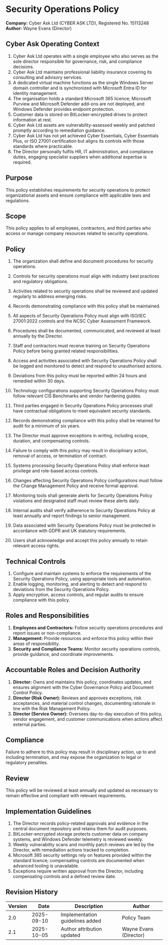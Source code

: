 # Security Operations Policy

**Company:** Cyber Ask Ltd (CYBER ASK LTD), Registered No. 15113248  
**Author:** Wayne Evans (Director)

## Cyber Ask Operating Context

1. Cyber Ask Ltd operates with a single employee who also serves as the sole director responsible for governance, risk, and compliance decisions.
2. Cyber Ask Ltd maintains professional liability insurance covering its consulting and advisory services.
3. A dedicated virtual machine functions as the single Windows Server domain controller and is synchronized with Microsoft Entra ID for identity management.
4. The organisation holds a standard Microsoft 365 licence; Microsoft Purview and Microsoft Defender add-ons are not deployed, and Windows Defender provides endpoint protection.
5. Customer data is stored on BitLocker-encrypted drives to protect information at rest.
6. Cyber Ask Ltd assets are vulnerability-assessed weekly and patched promptly according to remediation guidance.
7. Cyber Ask Ltd has not yet achieved Cyber Essentials, Cyber Essentials Plus, or ISO 27001 certification but aligns its controls with those standards where practicable.
8. The Director personally fulfils HR, IT administration, and compliance duties, engaging specialist suppliers when additional expertise is required.



## Purpose

This policy establishes requirements for security operations to protect organizational assets and ensure compliance with applicable laws and regulations.

## Scope

This policy applies to all employees, contractors, and third parties who access or manage company resources related to security operations.

## Policy
1. The organization shall define and document procedures for security operations.
2. Controls for security operations must align with industry best practices and regulatory obligations.
3. Activities related to security operations shall be reviewed and updated regularly to address emerging risks.
4. Records demonstrating compliance with this policy shall be maintained.

1. All aspects of Security Operations Policy must align with ISO/IEC 27001:2022 controls and the NCSC Cyber Assessment Framework.
2. Procedures shall be documented, communicated, and reviewed at least annually by the Director.
3. Staff and contractors must receive training on Security Operations Policy before being granted related responsibilities.
4. Access and activities associated with Security Operations Policy shall be logged and monitored to detect and respond to unauthorised actions.
5. Deviations from this policy must be reported within 24 hours and remedied within 30 days.
6. Technology configurations supporting Security Operations Policy must follow relevant CIS Benchmarks and vendor hardening guides.
7. Third parties engaged in Security Operations Policy processes shall have contractual obligations to meet equivalent security standards.
8. Records demonstrating compliance with this policy shall be retained for audit for a minimum of six years.
9. The Director must approve exceptions in writing, including scope, duration, and compensating controls.
10. Failure to comply with this policy may result in disciplinary action, removal of access, or termination of contract.

1. Systems processing Security Operations Policy shall enforce least privilege and role-based access controls.
2. Changes affecting Security Operations Policy configurations must follow the Change Management Policy and receive formal approval.
3. Monitoring tools shall generate alerts for Security Operations Policy violations and designated staff must review these alerts daily.
4. Internal audits shall verify adherence to Security Operations Policy at least annually and report findings to senior management.
5. Data associated with Security Operations Policy must be protected in accordance with GDPR and UK statutory requirements.
6. Users shall acknowledge and accept this policy annually to retain relevant access rights.

## Technical Controls

1. Configure and maintain systems to enforce the requirements of the Security Operations Policy, using appropriate tools and automation.
2. Enable logging, monitoring, and alerting to detect and respond to deviations from the Security Operations Policy.
3. Apply encryption, access controls, and regular audits to ensure compliance with this policy.

## Roles and Responsibilities

1. **Employees and Contractors:** Follow security operations procedures and report issues or non-compliance.
2. **Management:** Provide resources and enforce this policy within their areas of responsibility.
3. **Security and Compliance Teams:** Monitor security operations controls, provide guidance, and coordinate improvements.

## Accountable Roles and Decision Authority

1. **Director:** Owns and maintains this policy, coordinates updates, and ensures alignment with the Cyber Governance Policy and Document Control Policy.
2. **Director (Risk Owner):** Reviews and approves exceptions, risk acceptances, and material control changes, documenting rationale in line with the Risk Management Policy.
3. **Director (Service Owner):** Oversees day-to-day execution of this policy, vendor engagement, and customer communications when actions affect external parties.


## Compliance

Failure to adhere to this policy may result in disciplinary action, up to and including termination, and may expose the organization to legal or regulatory penalties.

## Review

This policy will be reviewed at least annually and updated as necessary to remain effective and compliant with relevant requirements.

## Implementation Guidelines
1. The Director records policy-related approvals and evidence in the central document repository and retains them for audit purposes.
2. BitLocker-encrypted storage protects customer data on company systems, and Windows Defender telemetry is reviewed weekly.
3. Weekly vulnerability scans and monthly patch reviews are led by the Director, with remediation actions tracked to completion.
4. Microsoft 365 security settings rely on features provided within the standard licence; compensating controls are documented when advanced tooling is unavailable.
5. Exceptions require written approval from the Director, including compensating controls and a defined review date.


## Revision History

| Version | Date | Description | Author |
| ------- | ---------- | ----------------------- | ------ |
| 2.0     | 2025-09-10 | Implementation guidelines added | Policy Team |
| 2.1     | 2025-10-05 | Author attribution updated | Wayne Evans (Director) |
